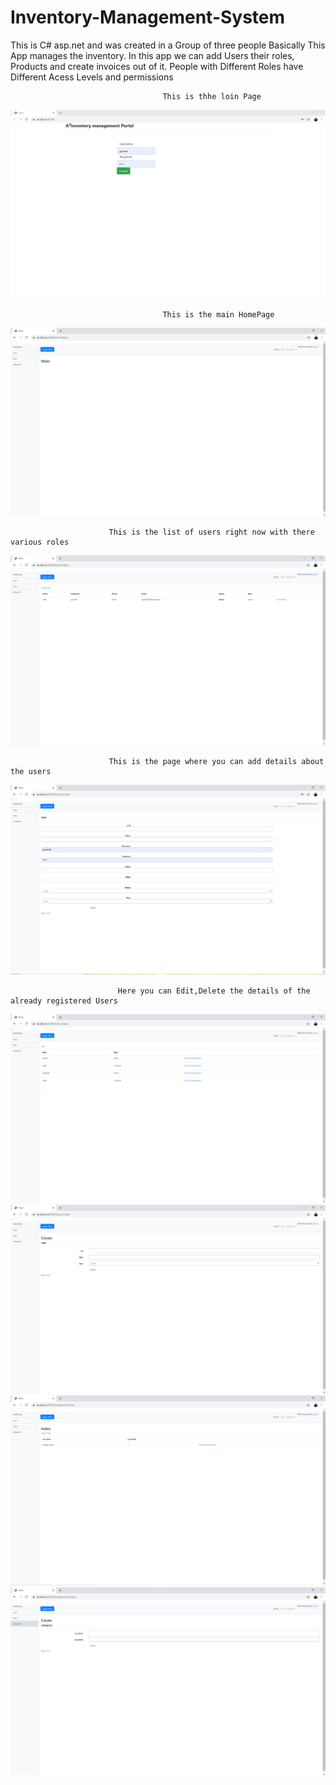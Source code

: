 # Inventory-Management-System
This is C# asp.net and was created in a Group of three people 
Basically This App manages the inventory. In this app we can add Users their roles, Products and create invoices out of it.
People with Different Roles have Different Acess Levels and permissions 

                                      This is thhe loin Page 
![](https://github.com/VivekGupta1999/Inventory-Management-System/blob/master/ManagementSystems/ss/ss1.PNG)

                                      This is the main HomePage 
![](https://github.com/VivekGupta1999/Inventory-Management-System/blob/master/ManagementSystems/ss/2.PNG)

                          This is the list of users right now with there various roles 
![](https://github.com/VivekGupta1999/Inventory-Management-System/blob/master/ManagementSystems/ss/3.PNG)

                          This is the page where you can add details about the users
![](https://github.com/VivekGupta1999/Inventory-Management-System/blob/master/ManagementSystems/ss/4.PNG)

                            Here you can Edit,Delete the details of the already registered Users
![](https://github.com/VivekGupta1999/Inventory-Management-System/blob/master/ManagementSystems/ss/5.PNG)
![](https://github.com/VivekGupta1999/Inventory-Management-System/blob/master/ManagementSystems/ss/6.PNG)
![](https://github.com/VivekGupta1999/Inventory-Management-System/blob/master/ManagementSystems/ss/7.PNG)
![](https://github.com/VivekGupta1999/Inventory-Management-System/blob/master/ManagementSystems/ss/8.PNG)
